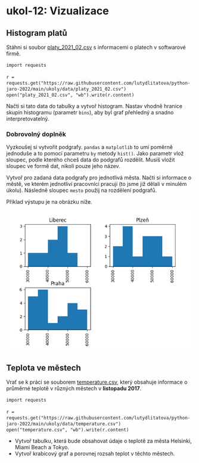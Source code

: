 # ukol-12: Vizualizace

## Histogram platů

Stáhni si soubor [platy_2021_02.csv](data/platy_2021_02.csv) s informacemi o platech v softwarové firmě.

```
import requests

r = requests.get("https://raw.githubusercontent.com/lutydlitatova/python-jaro-2022/main/ukoly/data/platy_2021_02.csv")
open("platy_2021_02.csv", "wb").write(r.content)
```

Načti si tato data do tabulky a vytvoř histogram. Nastav vhodně hranice skupin histogramu (parametr `bins`), aby byl graf přehledný a snadno interpretovatelný.

### Dobrovolný doplněk

Vyzkoušej si vytvořit podgrafy. `pandas` a `matplotlib` to umí poměrně jednoduše a to pomocí parametru `by` metody `hist()`. Jako parametr vlož sloupec, podle kterého chceš data do podgrafů rozdělit. Musíš vložit sloupec ve formě dat, nikoli pouze jeho název. 

Vytvoř pro zadaná data podgrafy pro jednotlivá města. Načti si informace o městě, ve kterém jednotliví pracovníci pracují (to jsme již dělali v minulém úkolu). Následně sloupec `mesto` použij na rozdělení podgrafů.

Příklad výstupu je na obrázku níže.

![Figure_1.png](data/Figure_1.png)

## Teplota ve městech

Vrať se k práci se souborem [temperature.csv](data/temperature.csv), který obsahuje informace o průměrné teplotě v různých městech v **listopadu 2017**.

```
import requests

r = requests.get("https://raw.githubusercontent.com/lutydlitatova/python-jaro-2022/main/ukoly/data/temperature.csv")
open("temperature.csv", "wb").write(r.content)
```

* Vytvoř tabulku, která bude obsahovat údaje o teplotě za města Helsinki, Miami Beach a Tokyo.
* Vytvoř krabicový graf a porovnej rozsah teplot v těchto městech.
